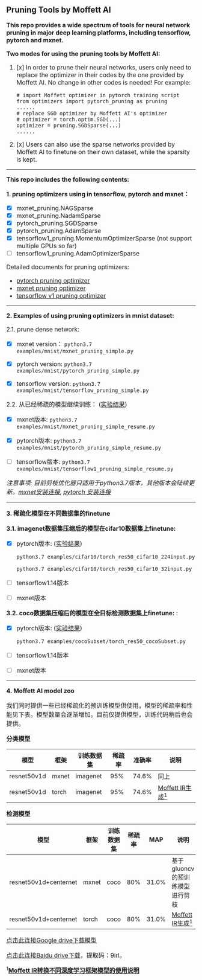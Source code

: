 ## Pruning Tools by Moffett AI
**<font size='3'>This repo provides a wide spectrum of tools for neural network pruning in major deep learning platforms, including tensorflow, pytorch and mxnet.**


**<font size='3'>Two modes for using the pruning tools by Moffett AI:<font>**
1. [x] In order to prune their neural networks, users only need to replace the optimizer in their codes by the one provided by Moffett AI. No change in other codes is needed! For example: 
    ```key
    # import Moffett optimizer in pytorch training script 
    from optimizers import pytorch_pruning as pruning
    ......
    # replace SGD optimizer by Moffett AI's optimizer  
    # optimizer = torch.optim.SGD(...)
    optimizer = pruning.SGDSparse(...)
    ......
    ```

2. [x] Users can also use the sparse networks provided by Moffett AI to finetune on their own dataset, while the sparsity is kept. 
---

**<font size='3'>This repo includes the following contents:</font>**

**<font size='3'>1. pruning optimizers using in tensorflow, pytorch and mxnet：</font>**
 * [x] mxnet_pruning.NAGSparse
 * [x] mxnet_pruning.NadamSparse
 * [x] pytorch_pruning.SGDSparse
 * [x] pytorch_pruning.AdamSparse
 * [x] tensorflow1_pruning.MomentumOptimizerSparse (not support multiple GPUs so far)
 * [ ] tensorflow1_pruning.AdamOptimizerSparse

Detailed documents for pruning optimizers:
* [pytorch pruning optimizer](./docs/pytorch_parameters.md)
* [mxnet pruning optimizer](./docs/mxnet_parameters.md)
* [tensorflow v1 pruning optimizer](./docs/tensorflow1_parameters.md)

---

**<font size='3'>2. Examples of using pruning optimizers in mnist dataset:</font>**


<font size='3'>2.1. prune dense network:</font>

 * [x] mxnet version：
    `python3.7 examples/mnist/mxnet_pruning_simple.py`

 * [x] pytorch version:
    `python3.7 examples/mnist/pytorch_pruning_simple.py`

  * [x] tensorflow version:
    `python3.7 examples/mnist/tensorflow_pruning_simple.py`

   <font size='3'>2.2. 从已经稀疏的模型继续训练：</font> ([实验结果](./docs/results.md#pruning-and-finetune-results))

   * [x] mxnet版本:
    `python3.7 examples/mnist/mxnet_pruning_simple_resume.py`

   * [x] pytorch版本:
    `python3.7 examples/mnist/pytorch_pruning_simple_resume.py`

   * [ ] tensorflow版本:
    `python3.7 examples/mnist/tensorflow1_pruning_simple_resume.py`

*注意事项: 目前剪枝优化器只适用于python3.7版本，其他版本会陆续更新。[mxnet安装连接](https://mxnet.apache.org/get_started/?platform=macos&language=python&), [pytorch 安装连接](https://pytorch.org/)*

---
**<font size='3'>3. 稀疏化模型在不同数据集的finetune </font>**

**<font size='3'>3.1.  imagenet数据集压缩后的模型在cifar10数据集上finetune:</font>**
* [x] pytorch版本: ([实验结果](./docs/results.md#task-2-finetune-sparse-network-on-classification-dataset))

    `python3.7 examples/cifar10/torch_res50_cifar10_224input.py`

    `python3.7 examples/cifar10/torch_res50_cifar10_32input.py`
* [ ] tensorflow1.14版本
* [ ] mxnet版本

**<font size='3'>3.2.  coco数据集压缩后的模型在全目标检测数据集上finetune:</font>** : 
* [x] pytorch版本: ([实验结果](./docs/results.md#task-3-finetune-sparse-network-on-detection-dataset))

    `python3.7 examples/cocoSubset/torch_res50_cocoSubset.py`

* [ ] tensorflow1.14版本
* [ ] mxnet版本

---
**<font size='3'>4. Moffett AI model zoo </font>**

我们同时提供一些已经稀疏化的预训练模型供使用，模型的稀疏率和性能见下表。模型数量会逐渐增加。目前仅提供模型，训练代码稍后也会提供。

**<font size='3'>分类模型 </font>**

|模型|框架|训练数据集|稀疏率|准确率|说明|
|-|-|-|-|-|-|
|resnet50v1d|mxnet|imagenet|95%|74.6%|同上|
|resnet50v1d|torch|imagenet|95%|74.6%|[Moffett IR生成<sup>1</sup>](./examples/cifar10/resnet50v1d_graph.png)|

**<font size='3'>检测模型 </font>**

|模型|框架|训练数据集|稀疏率|MAP|说明|
|-|-|-|-|-|-|
|resnet50v1d+centernet|mxnet|coco|80%|31.0%|基于gluoncv的预训练模型进行剪枝||
|resnet50v1d+centernet|torch|coco|80%|31.0%|[Moffett IR生成<sup>1</sup>](./examples/cocoSubset/resnet50v1d_centernet.png)|

[点击此连接Google drive下载模型](https://drive.google.com/open?id=1xZ-lDh1CGnaFMpsQft37kyfocPf16KuR)

[点击此连接Baidu drive下载](https://pan.baidu.com/s/1fL0WYtDJohzujl9AeZbY3w)，提取码：9irl。

<sup>1</sup>**<font size='3'>[Moffett IR转换不同深度学习框架模型的使用说明](./docs/reconstruct_network.md) </font>**
